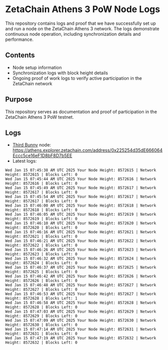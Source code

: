 # ZetaChain Athens 3 PoW Node Logs
This repository contains logs and proof that we have successfully set up and run a node on the ZetaChain Athens 3 network. The logs demonstrate continuous node operation, including synchronization details and performance.

## Contents
- Node setup information
- Synchronization logs with block height details
- Ongoing proof of work logs to verify active participation in the ZetaChain network

## Purpose
This repository serves as documentation and proof of participation in the ZetaChain Athens 3 PoW testnet.

## Logs

- [Third Bunny](https://thirdbunny.xyz/) node: https://athens.explorer.zetachain.com/address/0x225254d35dE666064Eccc5ce16eF1D8bF8D7b5EE
- Latest logs:
```
Wed Jan 15 07:45:38 AM UTC 2025 Your Node Height: 8572615 | Network Height: 8572615 | Blocks Left: 0
Wed Jan 15 07:45:44 AM UTC 2025 Your Node Height: 8572616 | Network Height: 8572616 | Blocks Left: 0
Wed Jan 15 07:45:49 AM UTC 2025 Your Node Height: 8572617 | Network Height: 8572617 | Blocks Left: 0
Wed Jan 15 07:45:54 AM UTC 2025 Your Node Height: 8572617 | Network Height: 8572617 | Blocks Left: 0
Wed Jan 15 07:46:00 AM UTC 2025 Your Node Height: 8572618 | Network Height: 8572618 | Blocks Left: 0
Wed Jan 15 07:46:05 AM UTC 2025 Your Node Height: 8572619 | Network Height: 8572619 | Blocks Left: 0
Wed Jan 15 07:46:10 AM UTC 2025 Your Node Height: 8572620 | Network Height: 8572620 | Blocks Left: 0
Wed Jan 15 07:46:16 AM UTC 2025 Your Node Height: 8572621 | Network Height: 8572621 | Blocks Left: 0
Wed Jan 15 07:46:21 AM UTC 2025 Your Node Height: 8572622 | Network Height: 8572622 | Blocks Left: 0
Wed Jan 15 07:46:26 AM UTC 2025 Your Node Height: 8572623 | Network Height: 8572623 | Blocks Left: 0
Wed Jan 15 07:46:32 AM UTC 2025 Your Node Height: 8572624 | Network Height: 8572624 | Blocks Left: 0
Wed Jan 15 07:46:37 AM UTC 2025 Your Node Height: 8572625 | Network Height: 8572625 | Blocks Left: 0
Wed Jan 15 07:46:42 AM UTC 2025 Your Node Height: 8572626 | Network Height: 8572626 | Blocks Left: 0
Wed Jan 15 07:46:48 AM UTC 2025 Your Node Height: 8572627 | Network Height: 8572627 | Blocks Left: 0
Wed Jan 15 07:46:53 AM UTC 2025 Your Node Height: 8572627 | Network Height: 8572628 | Blocks Left: 1
Wed Jan 15 07:46:58 AM UTC 2025 Your Node Height: 8572628 | Network Height: 8572628 | Blocks Left: 0
Wed Jan 15 07:47:03 AM UTC 2025 Your Node Height: 8572629 | Network Height: 8572629 | Blocks Left: 0
Wed Jan 15 07:47:09 AM UTC 2025 Your Node Height: 8572630 | Network Height: 8572630 | Blocks Left: 0
Wed Jan 15 07:47:14 AM UTC 2025 Your Node Height: 8572631 | Network Height: 8572631 | Blocks Left: 0
Wed Jan 15 07:47:19 AM UTC 2025 Your Node Height: 8572632 | Network Height: 8572632 | Blocks Left: 0
```

